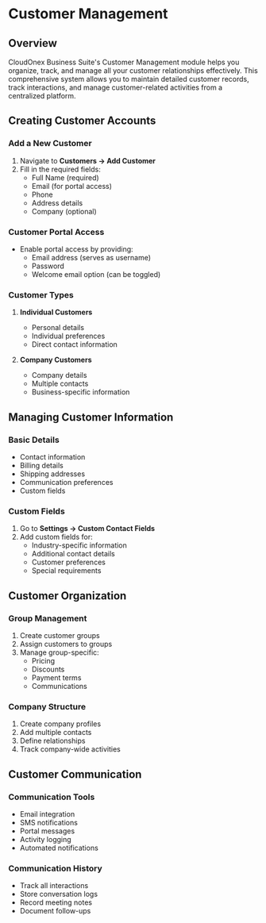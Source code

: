 # Customer Management

## Overview

CloudOnex Business Suite's Customer Management module helps you organize, track, and manage all your customer relationships effectively. This comprehensive system allows you to maintain detailed customer records, track interactions, and manage customer-related activities from a centralized platform.

## Creating Customer Accounts

### Add a New Customer

1.  Navigate to **Customers → Add Customer**
2.  Fill in the required fields:
    - Full Name (required)
    - Email (for portal access)
    - Phone
    - Address details
    - Company (optional)

### Customer Portal Access

- Enable portal access by providing:
  - Email address (serves as username)
  - Password
  - Welcome email option (can be toggled)

### Customer Types

1.  **Individual Customers**

    - Personal details
    - Individual preferences
    - Direct contact information

2.  **Company Customers**

    - Company details
    - Multiple contacts
    - Business-specific information

## Managing Customer Information

### Basic Details

- Contact information
- Billing details
- Shipping addresses
- Communication preferences
- Custom fields

### Custom Fields

1.  Go to **Settings → Custom Contact Fields**
2.  Add custom fields for:
    - Industry-specific information
    - Additional contact details
    - Customer preferences
    - Special requirements

## Customer Organization

### Group Management

1.  Create customer groups
2.  Assign customers to groups
3.  Manage group-specific:
    - Pricing
    - Discounts
    - Payment terms
    - Communications

### Company Structure

1.  Create company profiles
2.  Add multiple contacts
3.  Define relationships
4.  Track company-wide activities

## Customer Communication

### Communication Tools

- Email integration
- SMS notifications
- Portal messages
- Activity logging
- Automated notifications

### Communication History

- Track all interactions
- Store conversation logs
- Record meeting notes
- Document follow-ups
